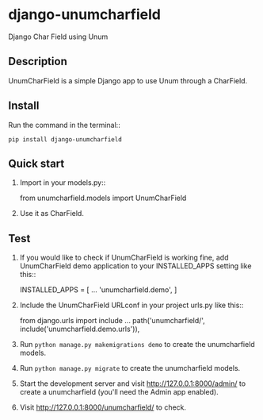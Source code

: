 # django-unumcharfield
Django Char Field using Unum

## Description
UnumCharField is a simple Django app to use Unum through a CharField.

## Install
Run the command in the terminal::

    pip install django-unumcharfield

## Quick start
1. Import in your models.py::

    from unumcharfield.models import UnumCharField

2. Use it as CharField.

## Test
1. If you would like to check if UnumCharField is working fine, add
UnumCharField demo application to your INSTALLED_APPS setting like this::

    INSTALLED_APPS = [
        ...
        'unumcharfield.demo',
    ]

2. Include the UnumCharField URLconf in your project urls.py like this::

    from django.urls import include
    ...
    path('unumcharfield/', include('unumcharfield.demo.urls')),

3. Run `python manage.py makemigrations demo` to create the unumcharfield models.

4. Run `python manage.py migrate` to create the unumcharfield models.

5. Start the development server and visit http://127.0.0.1:8000/admin/
   to create a unumcharfield (you'll need the Admin app enabled).

6. Visit http://127.0.0.1:8000/unumcharfield/ to check.